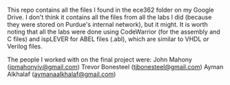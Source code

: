 This repo contains all the files I found in the ece362 folder on my Google Drive. I don't think it contains all the files from all the labs I did (because they were stored on Purdue's internal network), but it might. It is worth noting that all the labs were done using CodeWarrior (for the assembly and C files) and ispLEVER for ABEL files (.abl), which are similar to VHDL or Verilog files.

The people I worked with on the final project were:
	John Mahony (jpmahonyiv@gmail.com)
	Trevor Bonesteel (tjbonesteel@gmail.com)
	Ayman Alkhalaf (aymanaalkhalaf@gmail.com)



